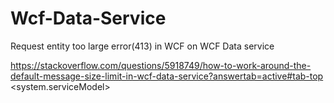 # Wcf-Data-Service
Request entity too large error(413) in WCF on WCF Data service

https://stackoverflow.com/questions/5918749/how-to-work-around-the-default-message-size-limit-in-wcf-data-service?answertab=active#tab-top
<system.serviceModel>
 <serviceHostingEnvironment aspNetCompatibilityEnabled="true"/>
 <services>
     <!-- The name of the service -->
     <service name="PhotoService.PhotoData">
         <!--you can leave the address blank or specify your end point URI-->
         <endpoint binding="webHttpBinding" 
           bindingConfiguration="higherMessageSize" 
           contract="System.Data.Services.IRequestHandler"></endpoint>
     </service>
 </services>
 <bindings>
     <webHttpBinding>
         <!-- configure the maxReceivedMessageSize value to suit the max size of 
                  the request (in bytes) you want the service to receive-->
         <binding name="higherMessageSize" transferMode="Streamed"  
          maxReceivedMessageSize="2147483647"/>
     </webHttpBinding>
 </bindings>
